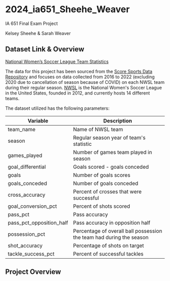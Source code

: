 # 2024_ia651_Sheehe_Weaver

IA 651 Final Exam Project

Kelsey Sheehe & Sarah Weaver

## Dataset Link & Overview

[National Women’s Soccer League Team Statistics](https://data.scorenetwork.org/soccer/nwsl-team-stats.html#data)

The data for this project has been sourced from the [Score Sports Data Repository](https://data.scorenetwork.org/) and focuses on data collected from 2016 to 2022 (excluding 2020 due to cancellation of season because of COVID) on each NWSL team during their regular season. [NWSL](https://www.nwslsoccer.com/) is the National Women's Soccer League in the United States, founded in 2012, and currently hosts 14 different teams. 

The dataset utilized has the following parameters:

|Variable |Description|
|---------|-----------|
|team_name | Name of NWSL team|
|season | Regular season year of team's statistic|
|games_played | Number of games team played in season|
|goal_differential | Goals scored - goals conceded|
|goals | Number of goals scores|
|goals_conceded | Number of goals conceded|
|cross_accuracy | Percent of crosses that were successful|
|goal_conversion_pct | Percent of shots scored|
|pass_pct | Pass accuracy|
|pass_pct_opposition_half | Pass accuracy in opposition half|
|possession_pct | Percentage of overall ball possession the team had during the season|
|shot_accuracy | Percentage of shots on target|
|tackle_success_pct | Percent of successful tackles|

## Project Overview

